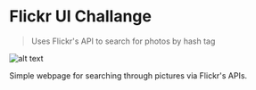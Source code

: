 # Flickr UI Challange 

>Uses Flickr's API to search for photos by hash tag


![alt text](./demo.gif "Flickr Demo")

Simple webpage for searching through pictures via Flickr's APIs.